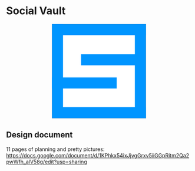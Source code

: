 # Social Vault

<p align="center">
  <img src="icons/256x256.png" alt="Social Vault logo"/>
</p>

## Design document
11 pages of planning and pretty pictures: https://docs.google.com/document/d/1KPhkx54ixJjvgGrxv5iiGGpRitm2Qa2pwWfh_alV58g/edit?usp=sharing

